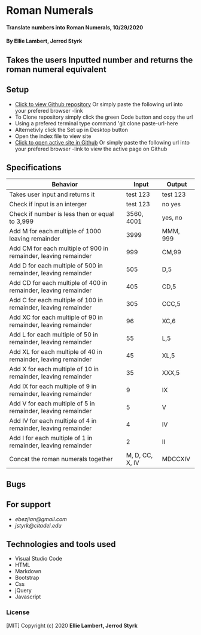 # **Roman Numerals**

#### Translate numbers into Roman Numerals, 10/29/2020

#### **By Ellie Lambert, Jerrod Styrk**

## Takes the users Inputted number and returns the roman numeral equivalent

## Setup

- [Click to view Github repository](-link) Or simply paste the following url into your prefered browser -link
- To Clone repository simply click the green Code button and copy the url
- Using a prefered terminal type command 'git clone paste-url-here
- Alternetivly click the Set up in Desktop button
- Open the index file to view site
- [Click to open active site in Github](-link) Or simply paste the following url into your prefered browser -link to view the active page on Github

## Specifications

| Behavior                                                        | Input     | Output    |
| --------------------------------------------------------------- | --------- | --------- |
| Takes user input and returns it | test 123 | test 123 |
| Check if input is an interger | test 123 | no yes |
| Check if number is less then or equal to 3,999 | 3560, 4001 | yes, no |
| Add M for each multiple of 1000 leaving remainder | 3999 | MMM, 999 |
| Add CM for each multiple of 900 in remainder, leaving remainder | 999 | CM,99 |
| Add D for each multiple of 500 in remainder, leaving remainder | 505 | D,5 |
| Add CD for each multiple of 400 in remainder, leaving remainder | 405 | CD,5 |
| Add C for each multiple of 100 in remainder, leaving remainder | 305 | CCC,5 |
| Add XC for each multiple of 90 in remainder, leaving remainder | 96 | XC,6 |
| Add L for each multiple of 50 in remainder, leaving remainder | 55 | L,5 |
| Add XL for each multiple of 40 in remainder, leaving remainder | 45 | XL,5 |
| Add X for each multiple of 10 in remainder, leaving remainder | 35 | XXX,5 |
| Add IX for each multiple of 9 in remainder, leaving remainder | 9 | IX |
| Add V for each multiple of 5 in remainder, leaving remainder | 5 | V |
| Add IV for each multiple of 4 in remainder, leaving remainder | 4 | IV |
| Add I for each multiple of 1 in remainder, leaving remainder | 2 | II |
| Concat the roman numerals together | M, D, CC, X, IV | MDCCXIV |

## Bugs



## For support

* _ebezjian@gmail.com_
* _jstyrk@citadel.edu_

## Technologies and tools used

- Visual Studio Code
- HTML
- Markdown
- Bootstrap
- Css
- jQuery
- Javascript

### License

[MIT] Copyright (c) 2020 **Ellie Lambert, Jerrod Styrk**